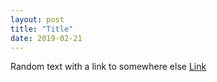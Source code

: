 ```yaml
---
layout: post
title: "Title"
date: 2019-02-21
---
```


Random text with a link to somewhere else [Link](https://github.com/ShadowHazel)
